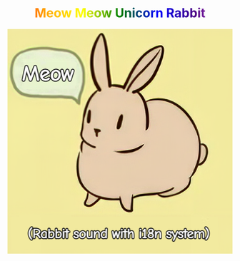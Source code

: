 <h1 align="center" style="background-image: linear-gradient(to left, violet, indigo, blue, green, yellow, orange, red);-webkit-background-clip: text;color: transparent;">Meow Meow Unicorn Rabbit</h1>

<p align="center">
    <img src="./assets/RabbitSound.png" alt="Sublime's custom image"/>
</p>

<!--
**emu-rabbit/emu-rabbit** is a ✨ _special_ ✨ repository because its `README.md` (this file) appears on your GitHub profile.

Here are some ideas to get you started:

- 🔭 I’m currently working on ...
- 🌱 I’m currently learning ...
- 👯 I’m looking to collaborate on ...
- 🤔 I’m looking for help with ...
- 💬 Ask me about ...
- 📫 How to reach me: ...
- 😄 Pronouns: ...
- ⚡ Fun fact: ...
-->
